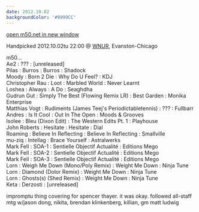 ```yaml
---
date: 2012.10.02
backgroundColor: '#9999CC'
---
```


[open m50.net in new window  
](http://m50.net/)  

Handpicked 2012.10.02tu 22:00 @ [WNUR](http://www.wnur.org/), Evanston-Chicago  

m50...  
Ae2 : ??? : \[unreleased\]  
Pilas : Burros : Burros : Shadock  
Moody : Born 2 Die : Why Do U Feel? : KDJ  
Christopher Rau : Loot : Marbled World : Never Learnt  
Loshea : Always : A Do : Seaghdha  
Gudrun Gut : Simply The Best (Flowing Remix LR) : Best Garden : Monika Enterprise  
Matthias Vogt : Rudiments (James Teej's Periodictabletennis) : ??? : Fullbarr  
Andres : Is It Cool : Out In The Open : Moods & Grooves  
Isolee : Bleu (Dixon Edit) : The Western Edits Pt. 1 : Playhouse  
John Roberts : Hesitate : Hesitate : Dial  
Roaming : Believe In Reflecting : Believe In Reflecting : Smallville  
mu-ziq : Intellag : Brace Yourself : Astralwerks  
Mark Fell : SOA-1 : Sentielle Objectif Actualité : Editions Mego  
Mark Fell : SOA-2 : Sentielle Objectif Actualité : Editions Mego  
Mark Fell : SOA-3 : Sentielle Objectif Actualité : Editions Mego  
Lorn : Weigh Me Down (Mono/Poly Remix) : Weight Me Down : Ninja Tune  
Lorn : Diamond (Dolor Remix) : Weight Me Down : Ninja Tune  
Lorn : Ghosts(s) (Shed Remix) : Weight Me Down : Ninja Tune  
Keta : Derzosti : \[unreleased\]  

impromptu thing covering for spencer thayer. it was okay. followed all-staff mtg w/jason dong, nikita, brendan klinkenberg, killian, gm matt ludwig